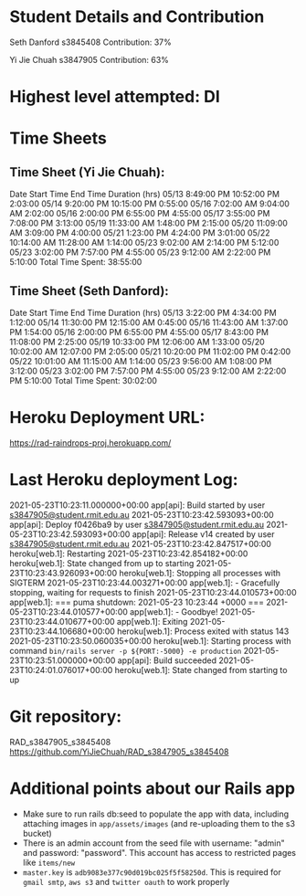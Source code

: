 # Student Details and Contribution
Seth Danford
s3845408
Contribution: 37%

Yi Jie Chuah
s3847905
Contribution: 63%

# Highest level attempted: DI

# Time Sheets
## Time Sheet (Yi Jie Chuah):
Date Start Time End Time Duration (hrs)
05/13 8:49:00 PM 10:52:00 PM 2:03:00
05/14 9:20:00 PM 10:15:00 PM 0:55:00
05/16 7:02:00 AM 9:04:00 AM 2:02:00
05/16 2:00:00 PM 6:55:00 PM 4:55:00
05/17 3:55:00 PM 7:08:00 PM 3:13:00
05/19 11:33:00 AM 1:48:00 PM 2:15:00
05/20 11:09:00 AM 3:09:00 PM 4:00:00
05/21 1:23:00 PM 4:24:00 PM 3:01:00
05/22 10:14:00 AM 11:28:00 AM 1:14:00
05/23 9:02:00 AM 2:14:00 PM 5:12:00
05/23 3:02:00 PM 7:57:00 PM 4:55:00
05/23 9:12:00 AM 2:22:00 PM 5:10:00
Total Time Spent: 38:55:00

## Time Sheet (Seth Danford):
Date Start Time End Time Duration (hrs)
05/13 3:22:00 PM 4:34:00 PM 1:12:00
05/14 11:30:00 PM 12:15:00 AM 0:45:00
05/16 11:43:00 AM 1:37:00 PM 1:54:00
05/16 2:00:00 PM 6:55:00 PM 4:55:00
05/17 8:43:00 PM 11:08:00 PM 2:25:00
05/19 10:33:00 PM 12:06:00 AM 1:33:00
05/20 10:02:00 AM 12:07:00 PM 2:05:00
05/21 10:20:00 PM 11:02:00 PM 0:42:00
05/22 10:01:00 AM 11:15:00 AM 1:14:00
05/23 9:56:00 AM 1:08:00 PM 3:12:00
05/23 3:02:00 PM 7:57:00 PM 4:55:00
05/23 9:12:00 AM 2:22:00 PM 5:10:00
Total Time Spent: 30:02:00

# Heroku Deployment URL:
https://rad-raindrops-proj.herokuapp.com/

# Last Heroku deployment Log:
2021-05-23T10:23:11.000000+00:00 app[api]: Build started by user s3847905@student.rmit.edu.au
2021-05-23T10:23:42.593093+00:00 app[api]: Deploy f0426ba9 by user s3847905@student.rmit.edu.au
2021-05-23T10:23:42.593093+00:00 app[api]: Release v14 created by user s3847905@student.rmit.edu.au
2021-05-23T10:23:42.847517+00:00 heroku[web.1]: Restarting
2021-05-23T10:23:42.854182+00:00 heroku[web.1]: State changed from up to starting
2021-05-23T10:23:43.926093+00:00 heroku[web.1]: Stopping all processes with SIGTERM
2021-05-23T10:23:44.003271+00:00 app[web.1]: - Gracefully stopping, waiting for requests to finish
2021-05-23T10:23:44.010573+00:00 app[web.1]: === puma shutdown: 2021-05-23 10:23:44 +0000 ===
2021-05-23T10:23:44.010577+00:00 app[web.1]: - Goodbye!
2021-05-23T10:23:44.010677+00:00 app[web.1]: Exiting
2021-05-23T10:23:44.106680+00:00 heroku[web.1]: Process exited with status 143
2021-05-23T10:23:50.060035+00:00 heroku[web.1]: Starting process with command `bin/rails server -p ${PORT:-5000} -e production`
2021-05-23T10:23:51.000000+00:00 app[api]: Build succeeded
2021-05-23T10:24:01.076017+00:00 heroku[web.1]: State changed from starting to up

# Git repository:
RAD_s3847905_s3845408
https://github.com/YiJieChuah/RAD_s3847905_s3845408

# Additional points about our Rails app
- Make sure to run rails db:seed to populate the app with data, including attaching images in `app/assets/images` (and re-uploading them to the s3 bucket)
- There is an admin account from the seed file with username: "admin" and password: "password". This account has access to restricted pages like `items/new`
- `master.key` is `adb9083e377c90d019bc025f5f58250d`. This is required for `gmail smtp`, `aws s3` and `twitter oauth` to work properly
